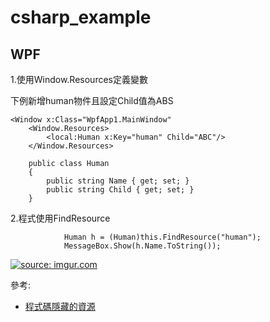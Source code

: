 # csharp_example


## WPF

1.使用Window.Resources定義變數

下例新增human物件且設定Child值為ABS

```
<Window x:Class="WpfApp1.MainWindow"
    <Window.Resources>
        <local:Human x:Key="human" Child="ABC"/>
    </Window.Resources>
```    

```
    public class Human
    {
        public string Name { get; set; }
        public string Child { get; set; }
    }
```

2.程式使用FindResource

```
            Human h = (Human)this.FindResource("human");
            MessageBox.Show(h.Name.ToString());
```

<a href="https://imgur.com/I5RjNXx"><img src="https://i.imgur.com/I5RjNXx.png" title="source: imgur.com" /></a>

參考:  
- [程式碼隱藏的資源][1]


[1]:http://www.tastones.com/zh-tw/stackoverflow/wpf/wpf-resources/resources_from_code-behind/